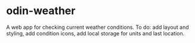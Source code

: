 # odin-weather
A web app for checking current weather conditions. To do: add layout and styling, add condition icons, add local storage for units and last location.